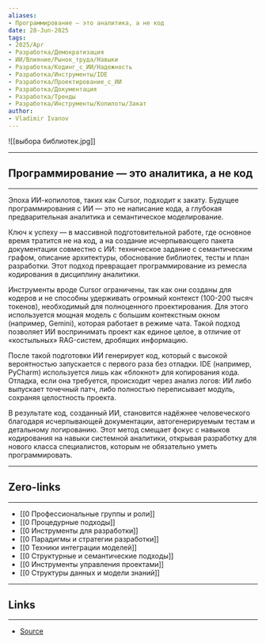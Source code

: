 ```yaml
---
aliases: 
- Программирование — это аналитика, а не код 
date: 28-Jun-2025
tags:
- 2025/Apr
- Разработка/Демократизация
- ИИ/Влияние/Рынок_труда/Навыки
- Разработка/Кодинг_с_ИИ/Надежность
- Разработка/Инструменты/IDE
- Разработка/Проектирование_с_ИИ
- Разработка/Документация
- Разработка/Тренды
- Разработка/Инструменты/Копилоты/Закат
author:
- Vladimir Ivanov
---
```

![[выбора библиотек.jpg]]

-----
##  Программирование — это аналитика, а не код 
-----
Эпоха ИИ-копилотов, таких как Cursor, подходит к закату. Будущее программирования с ИИ — это не написание кода, а глубокая предварительная аналитика и семантическое моделирование.

Ключ к успеху — в массивной подготовительной работе, где основное время тратится не на код, а на создание исчерпывающего пакета документации совместно с ИИ: техническое задание с семантическим графом, описание архитектуры, обоснование библиотек, тесты и план разработки. Этот подход превращает программирование из ремесла кодирования в дисциплину аналитики.

Инструменты вроде Cursor ограничены, так как они созданы для кодеров и не способны удерживать огромный контекст (100-200 тысяч токенов), необходимый для полноценного проектирования. Для этого используется мощная модель с большим контекстным окном (например, Gemini), которая работает в режиме чата. Такой подход позволяет ИИ воспринимать проект как единое целое, в отличие от «костыльных» RAG-систем, дробящих информацию.

После такой подготовки ИИ генерирует код, который с высокой вероятностью запускается с первого раза без отладки. IDE (например, PyCharm) используется лишь как «блокнот» для копирования кода. Отладка, если она требуется, происходит через анализ логов: ИИ либо выпускает точечный патч, либо полностью переписывает модуль, сохраняя целостность проекта.

В результате код, созданный ИИ, становится надёжнее человеческого благодаря исчерпывающей документации, автогенерируемым тестам и детальному логированию. Этот метод смещает фокус с навыков кодирования на навыки системной аналитики, открывая разработку для нового класса специалистов, которым не обязательно уметь программировать.

---
## Zero-links
---
- [[0 Профессиональные группы и роли]]
- [[0 Процедурные подходы]]
- [[0 Инструменты для разработки]]
- [[0 Парадигмы и стратегии разработки]]
- [[0 Техники интеграции моделей]]
- [[0 Структурные и семантические подходы]]
- [[0 Инструменты управления проектами]]
- [[0 Структуры данных и модели знаний]]

---
## Links
---
- [Source](https://t.me/turboproject/1631)
